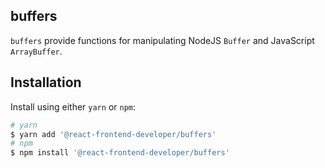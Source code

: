 ## buffers

`buffers` provide functions for manipulating NodeJS `Buffer` and JavaScript `ArrayBuffer`.

## Installation

Install using either `yarn` or `npm`:

```bash
# yarn
$ yarn add '@react-frontend-developer/buffers'
# npm
$ npm install '@react-frontend-developer/buffers'
```
